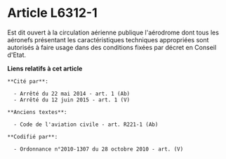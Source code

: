 # Article L6312-1

Est dit ouvert à la circulation aérienne publique l'aérodrome dont tous les aéronefs présentant les caractéristiques
techniques appropriées sont autorisés à faire usage dans des conditions fixées par décret en Conseil d'Etat.

**Liens relatifs à cet article**

	**Cité par**:

	  - Arrêté du 22 mai 2014 - art. 1 (Ab)
	  - Arrêté du 12 juin 2015 - art. 1 (V)

	**Anciens textes**:

	  - Code de l'aviation civile - art. R221-1 (Ab)

	**Codifié par**:

	  - Ordonnance n°2010-1307 du 28 octobre 2010 - art. (V)
